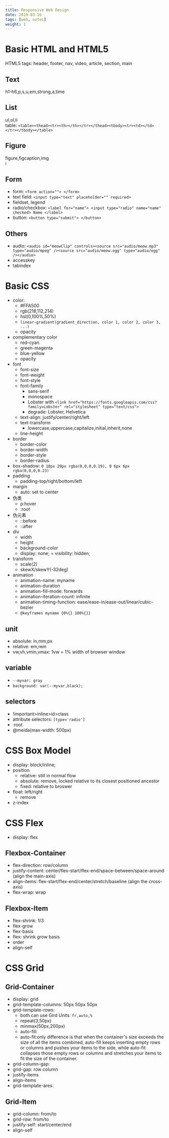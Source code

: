 ```yaml
---
title: Responsive Web Design
date: 2019-03-16
tags: [web, notes]
weight: 1
---
```


# Basic HTML and HTML5

HTML5 tags: header, footer, nav, video, article, section, main

## Text

h1-h6,p,s,u,em,strong,a,time

## List

ul,ol,li  
table: `<table><thead><tr><th></th></tr></thead><tbody><tr><td></td></tr></tbody></table>`

## Figure

figure,figcaption,img  
i

## Form

* form: `<form action=""> </form>`
* text field: `<input type="text" placeholder="" required>`
* fieldset, legend
* radio/checkbox: `<label for="name"> <input type="radio" name="name" checked> Name </label>`
* button: `<button type="submit"> </button>`

## Others

* audio: `<audio id="meowClip" controls><source src="audio/meow.mp3" type="audio/mpeg" /><source src="audio/meow.ogg" type="audio/ogg" /></audio>`
* accesskey
* tabindex



<!--more-->

# Basic CSS

* color:
  * #FFA500
  * rgb(218,112,214)
  * hsl(0,100%,50%)
  * `linear-gradient(gradient_direction, color 1, color 2, color 3, ...)`
  * opacity
* complementary color
  * red-cyan
  * green-magenta
  * blue-yellow
  * opacity
* font
  * font-size
  * font-weight
  * font-style
  * font-family
    * sans-serif
    * monospace
    * Lobster with `<link href="https://fonts.googleapis.com/css?family=Lobster" rel="stylesheet" type="text/css">`
    * degrade: Lobster, Helvetica
  * text-align: justify/center/right/left
  * text-transform
    * lowercase,uppercase,capitalize,initial,inherit,none
  * line-height
* border
  * border-color
  * border-width
  * border-style
  * border-radius
* box-shadow: `0 10px 20px rgba(0,0,0,0.19), 0 6px 6px rgba(0,0,0,0.23)`
* padding
  * padding-top/right/bottom/left
* margin
  * auto: set to center
* 伪类
  * p:hover
  * :root
* 伪元素
  * ::before
  * ::after
* div
  * width
  * height
  * background-color
  * display: none; = visibility: hidden;
* transform
  * scale(2)
  * skewX/skewY(-32deg)
* animation
  * animation-name: myname
  * animation-duration
  * animation-fill-mode: forwards
  * animation-iteration-count: infinite
  * animation-timing-function: ease/ease-in/ease-out/linear/cubic-bezier
  * `@keyframes myname {0%{} 100%{}}`

## unit

* absolute: in,mm;px
* relative: em,rem
* vw,vh,vmin,vmax: 1vw = 1% width of browser window

## variable

* `--myvar: gray`
* `background: var(--myvar,black);`

## selectors

* !important>inline>id>class
* attribute selectors: `[type='radio']`
* :root
* @meida(max-width: 500px)

# CSS Box Model

* display: block/inline;
* position
  * relative: still in normal flow
  * absolute: remove, locked relative to its closest positioned ancestor
  * fixed: relative to broswer
* float: left/right
  * remove
* z-index

# CSS Flex

* display: flex

## Flexbox-Container

* flex-direction: row/column
* justify-content: center/flex-start/flex-end/space-between/space-around (align the main-axis)
* align-items: flex-start/flex-end/center/stretch/baseline (align the cross-axis)
* flex-wrap: wrap

## Flexbox-Item

* flex-shrink: 1/3
* flex-grow
* flex-basis
* flex: shrink grow basis
* order
* align-self

# CSS Grid

## Grid-Container

* display: grid
* grid-template-columns: 50px 50px 50px
* grid-template-rows:
  * both can use Gird Units: `fr,auto,%`
  * repeat(3,50px)
  * minmax(50px,200px)
  * auto-fill
  * auto-fit:only difference is that when the container's size exceeds the size of all the items combined, auto-fill keeps inserting empty rows or columns and pushes your items to the side, while auto-fit collapses those empty rows or columns and stretches your items to fit the size of the container.
* grid-column-gap:
* grid-gap: row column
* justify-items
* align-items
* grid-template-ares:

## Grid-Item

* grid-column: from/to
* grid-row: from/to
* justify-self: start/center/end
* align-self